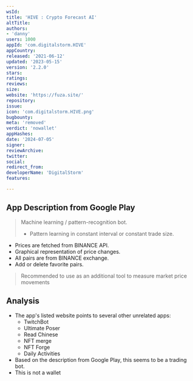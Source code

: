 ```yaml
---
wsId: 
title: 'HIVE : Crypto Forecast AI'
altTitle: 
authors:
- 'danny'
users: 1000
appId: 'com.digitalstorm.HIVE'
appCountry: 
released: '2021-06-12'
updated: '2023-05-15'
version: '2.2.0'
stars: 
ratings: 
reviews: 
size: 
website: 'https://fuza.site/'
repository: 
issue: 
icon: 'com.digitalstorm.HIVE.png'
bugbounty: 
meta: 'removed'
verdict: 'nowallet'
appHashes: 
date: '2024-07-05'
signer: 
reviewArchive: 
twitter: 
social: 
redirect_from: 
developerName: 'DigitalStorm'
features: 

---
```


## App Description from Google Play 

> Machine learning / pattern-recognition bot.
>
> - Pattern learning in constant interval or constant trade size.
- Prices are fetched from BINANCE API.
- Graphical representation of price changes.
- All pairs are from BINANCE exchange.
- Add or delete favorite pairs.
>
> Recommended to use as an additional tool to measure market price movements

## Analysis 

- The app's listed website points to several other unrelated apps:
  - TwitchBot
  - Ultimate Poser
  - Read Chinese
  - NFT merge
  - NFT Forge 
  - Daily Activities 
- Based on the description from Google Play, this seems to be a trading bot.
- This is not a wallet 
